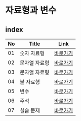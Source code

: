 # 자료형과 변수
index
---
|No|Title|Link|
|-|-|-|
|01|숫자 자료형|[바로가기](./01)|
|02|문자열 자료형|[바로가기](./02)|
|03|문자열 자료형|[바로가기](./03)|
|04|불 자료형|[바로가기](./04)|
|05|변수|[바로가기](./05)|
|06|주석|[바로가기](./06)|
|07|실습 문제|[바로가기](./07)|

<br>
